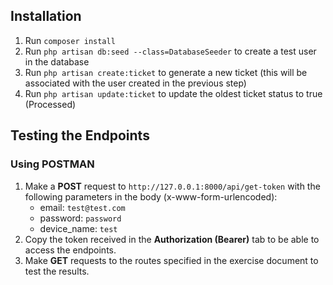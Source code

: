  ## Installation
1. Run `composer install`
2. Run `php artisan db:seed --class=DatabaseSeeder` to create a test user in the database
3. Run `php artisan create:ticket` to generate a new ticket (this will be associated with the user created in the previous step)
4. Run `php artisan update:ticket` to update the oldest ticket status to true (Processed)

## Testing the Endpoints
### Using POSTMAN
1. Make a **POST** request to `http://127.0.0.1:8000/api/get-token` with the following parameters in the body (x-www-form-urlencoded):
   - email: `test@test.com`
   - password: `password`
   - device_name: `test`
2. Copy the token received in the **Authorization (Bearer)** tab to be able to access the endpoints.
3. Make **GET** requests to the routes specified in the exercise document to test the results.
